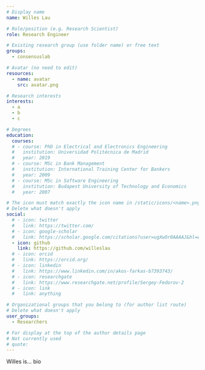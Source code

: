```yaml
---
# Display name
name: Willes Lau

# Role/position (e.g. Research Scientist)
role: Research Engineer

# Existing research group (use folder name) or free text
groups:
  - consensuslab

# Avatar (no need to edit)
resources:
  - name: avatar
    src: avatar.png

# Research interests
interests:
  - a
  - b
  - c

# Degrees
education:
  courses:
  # - course: PhD in Electrical and Electronics Engineering
  #   institution: Universidad Politécnica de Madrid
  #   year: 2019
  # - course: MSc in Bank Management
  #   institution: International Training Center for Bankers
  #   year: 2009
  # - course: MSc in Software Engineering
  #   institution: Budapest University of Technology and Economics
  #   year: 2007  

# The icon must match exactly the icon name in /static/icons/<name>.png
# Delete what doesn't apply
social:
  # - icon: twitter
  #   link: https://twitter.com/
  # - icon: google-scholar
  #   link: https://scholar.google.com/citations?user=ugXwOr0AAAAJ&hl=en&oi=ao
  - icon: github
    link: https://github.com/willeslau
  # - icon: orcid
  #   link: https://orcid.org/
  # - icon: linkedin
  #   link: https://www.linkedin.com/in/akos-farkas-b7393743/
  # - icon: researchgate
  #   link: https://www.researchgate.net/profile/Sergey-Fedorov-2
  # - icon: link
  #   link: anything

# Organizational groups that you belong to (for author list route)
# Delete what doesn't apply
user_groups:
  - Researchers

# For display at the top of the author details page
# Not currently used
# quote:
---
```


Willes is... bio
